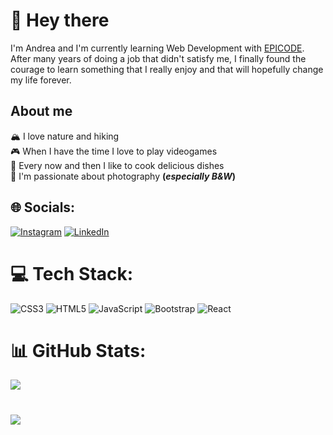 # 👋 Hey there
I'm Andrea and I'm currently learning Web Development with [EPICODE](https://epicode.com/it/). After many years of doing a job that didn't satisfy me, I finally found the courage to learn something that I really enjoy and that will hopefully change my life forever.

## About me
🏔️ I love nature and hiking<br>
🎮 When I have the time I love to play videogames<br>
🍳 Every now and then I like to cook delicious dishes<br>
📸 I'm passionate about photography **(_especially B&W_)**<br>

## 🌐 Socials:
[![Instagram](https://img.shields.io/badge/Instagram-%23E4405F.svg?logo=Instagram&logoColor=white)](https://instagram.com/andr_jpeg)
[![LinkedIn](https://img.shields.io/badge/LinkedIn-%230077B5.svg?logo=linkedin&logoColor=white)](https://linkedin.com/in/https://www.linkedin.com/in/andrea-facco-2694a5346/)

# 💻 Tech Stack:
![CSS3](https://img.shields.io/badge/css3-%231572B6.svg?style=for-the-badge&logo=css3&logoColor=white) ![HTML5](https://img.shields.io/badge/html5-%23E34F26.svg?style=for-the-badge&logo=html5&logoColor=white) ![JavaScript](https://img.shields.io/badge/javascript-%23323330.svg?style=for-the-badge&logo=javascript&logoColor=%23F7DF1E) ![Bootstrap](https://img.shields.io/badge/bootstrap-%238511FA.svg?style=for-the-badge&logo=bootstrap&logoColor=white) ![React](https://img.shields.io/badge/react-%2320232a.svg?style=for-the-badge&logo=react&logoColor=%2361DAFB)

# 📊 GitHub Stats:
![](https://github-readme-stats.vercel.app/api/top-langs/?username=samspi-tech&theme=dark&hide_border=false&include_all_commits=false&count_private=false&layout=compact)

#
![](https://www.codewars.com/users/samspi-tech/badges/small)

<!-- Proudly created with GPRM ( https://gprm.itsvg.in ) -->

